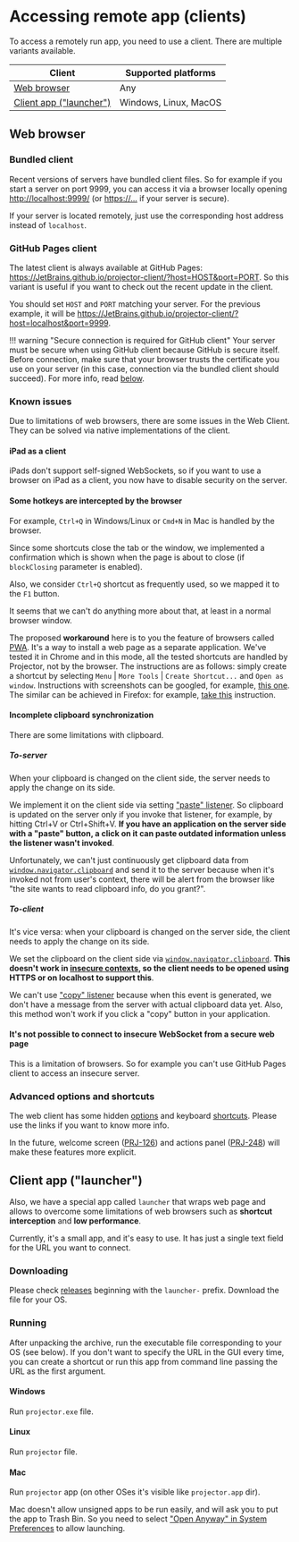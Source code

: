 # Accessing remote app (clients)

To access a remotely run app, you need to use a client. There are multiple variants available.

Client | Supported platforms
---|---
[Web browser](#web-browser) | Any
[Client app ("launcher")](#client-app-launcher) | Windows, Linux, MacOS

## Web browser

### Bundled client

Recent versions of servers have bundled client files. So for example if you start a server on port 9999, you can access it via a browser locally opening <http://localhost:9999/> (or <https://...> if your server is secure).

If your server is located remotely, just use the corresponding host address instead of `localhost`.

### GitHub Pages client

The latest client is always available at GitHub Pages: <https://JetBrains.github.io/projector-client/?host=HOST&port=PORT>. So this variant is useful if you want to check out the recent update in the client.

You should set `HOST` and `PORT` matching your server. For the previous example, it will be <https://JetBrains.github.io/projector-client/?host=localhost&port=9999>.

!!! warning "Secure connection is required for GitHub client"
    Your server must be secure when using GitHub client because GitHub is secure itself. Before connection, make sure that your browser trusts the certificate you use on your server (in this case, connection via the bundled client should succeed). For more info, read [below](#its-not-possible-to-connect-to-insecure-websocket-from-a-secure-web-page).

### Known issues

Due to limitations of web browsers, there are some issues in the Web Client. They can be solved via native implementations of the client.

#### iPad as a client

iPads don't support self-signed WebSockets, so if you want to use a browser on iPad as a client, you now have to disable security on the server.

#### Some hotkeys are intercepted by the browser

For example, `Ctrl+Q` in Windows/Linux or `Cmd+N` in Mac is handled by the browser.

Since some shortcuts close the tab or the window, we implemented a confirmation which is shown when the page is about to close (if `blockClosing` parameter is enabled).

Also, we consider `Ctrl+Q` shortcut as frequently used, so we mapped it to the `F1` button.

It seems that we can't do anything more about that, at least in a normal browser window.

The proposed **workaround** here is to you the feature of browsers called [PWA](https://en.wikipedia.org/wiki/Progressive_web_application). It's a way to install a web page as a separate application. We've tested it in Chrome and in this mode, all the tested shortcuts are handled by Projector, not by the browser. The instructions are as follows: simply create a shortcut by selecting `Menu` | `More Tools` | `Create Shortcut...` and `Open as window`. Instructions with screenshots can be googled, for example, [this one](https://ccm.net/faq/9934-create-a-desktop-shortcut-on-google-chrome). The similar can be achieved in Firefox: for example, [take this](https://www.maketecheasier.com/enable-site-specific-browser-firefox/) instruction.

#### Incomplete clipboard synchronization

There are some limitations with clipboard.

##### To-server

When your clipboard is changed on the client side, the server needs to apply the change on its side.

We implement it on the client side via setting ["paste" listener](https://developer.mozilla.org/en-US/docs/Web/API/Element/paste_event). So clipboard is updated on the server only if you invoke that listener, for example, by hitting Ctrl+V or Ctrl+Shift+V. **If you have an application on the server side with a "paste" button, a click on it can paste outdated information unless the listener wasn't invoked**.

Unfortunately, we can't just continuously get clipboard data from [`window.navigator.clipboard`](https://developer.mozilla.org/en-US/docs/Web/API/Navigator/clipboard) and send it to the server because when it's invoked not from user's context, there will be alert from the browser like "the site wants to read clipboard info, do you grant?".

##### To-client

It's vice versa: when your clipboard is changed on the server side, the client needs to apply the change on its side.

We set the clipboard on the client side via [`window.navigator.clipboard`](https://developer.mozilla.org/en-US/docs/Web/API/Navigator/clipboard). **This doesn't work in [insecure contexts](https://developer.mozilla.org/en-US/docs/Web/Security/Secure_Contexts/features_restricted_to_secure_contexts), so the client needs to be opened using HTTPS or on localhost to support this**.

We can't use ["copy" listener](https://developer.mozilla.org/en-US/docs/Web/API/Element/copy_event) because when this event is generated, we don't have a message from the server with actual clipboard data yet. Also, this method won't work if you click a "copy" button in your application.

#### It's not possible to connect to insecure WebSocket from a secure web page

This is a limitation of browsers. So for example you can't use GitHub Pages client to access an insecure server.

### Advanced options and shortcuts

The web client has some hidden [options](https://github.com/JetBrains/projector-client/tree/master/projector-client-web#page-parameters) and keyboard [shortcuts](https://github.com/JetBrains/projector-client/tree/master/projector-client-web#shortcuts). Please use the links if you want to know more info.

In the future, welcome screen ([PRJ-126](https://youtrack.jetbrains.com/issue/PRJ-126)) and actions panel ([PRJ-248](https://youtrack.jetbrains.com/issue/PRJ-248)) will make these features more explicit.

## Client app ("launcher")

Also, we have a special app called `launcher` that wraps web page and allows to overcome some limitations of web browsers such as **shortcut interception** and **low performance**.

Currently, it's a small app, and it's easy to use. It has just a single text field for the URL you want to connect.

### Downloading

Please check [releases](https://github.com/JetBrains/projector-client/releases) beginning with the `launcher-` prefix. Download the file for your OS.

### Running

After unpacking the archive, run the executable file corresponding to your OS (see below). If you don't want to specify the URL in the GUI every time, you can create a shortcut or run this app from command line passing the URL as the first argument.

#### Windows

Run `projector.exe` file.

#### Linux

Run `projector` file.

#### Mac

Run `projector` app (on other OSes it's visible like `projector.app` dir).

Mac doesn't allow unsigned apps to be run easily, and will ask you to put the app to Trash Bin. So you need to select ["Open Anyway" in System Preferences](https://stackoverflow.com/a/59899342) to allow launching.
